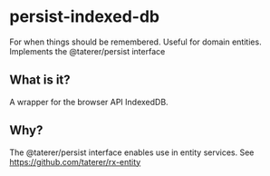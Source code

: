 # persist-indexed-db
For when things should be remembered. Useful for domain entities.
Implements the @taterer/persist interface

## What is it?
A wrapper for the browser API IndexedDB.

## Why?
The @taterer/persist interface enables use in entity services. See https://github.com/taterer/rx-entity
